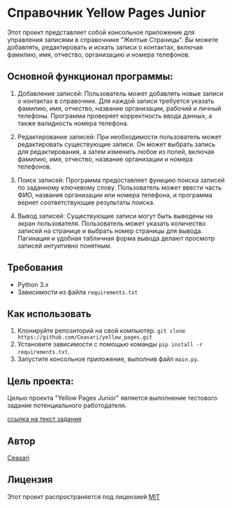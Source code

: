 # Справочник Yellow Pages Junior

Этот проект представляет собой консольное приложение для управления записями в справочнике "Желтые Страницы". Вы можете добавлять, редактировать и искать записи о контактах, включая фамилию, имя, отчество, организацию и номера телефонов.

## Основной функционал программы:

1. Добавление записей: Пользователь может добавлять новые записи о контактах в справочник. Для каждой записи требуется указать фамилию, имя, отчество, название организации, рабочий и личный телефоны. Программа проверяет корректность ввода данных, а также валидность номера телефона.

2. Редактирование записей: При необходимости пользователь может редактировать существующие записи. Он может выбрать запись для редактирования, а затем изменить любое из полей, включая фамилию, имя, отчество, название организации и номера телефонов.

3. Поиск записей: Программа предоставляет функцию поиска записей по заданному ключевому слову. Пользователь может ввести часть ФИО, названия организации или номера телефона, и программа вернет соответствующие результаты поиска.

4. Вывод записей: Существующие записи могут быть выведены на экран пользователя. Пользователь может указать количество записей на странице и выбрать номер страницы для вывода. Пагинация и удобная табличная форма вывода делают просмотр записей интуитивно понятным.

## Требования

- Python 3.x
- Зависимости из файла `requirements.txt`

## Как использовать

1. Клонируйте репозиторий на свой компьютер. `git clone https://github.com/Ceasari/yellow_pages.git`
2. Установите зависимости с помощью команды `pip install -r requirements.txt`.
3. Запустите консольное приложение, выполнив файл `main.py`.

## Цель проекта:

Целью проекта "Yellow Pages Junior" является выполнение тестового задание потенциального работодателя.

[ссылка на текст задания](https://docs.google.com/document/d/1csQbhugmmHlvjFlrqYapanxpC2k8tMN_UpjKSEHuS84/edit?usp=sharing)

## Автор

[Ceasari](https://github.com/Ceasari)

## Лицензия

Этот проект распространяется под лицензией [MIT](LICENSE)
